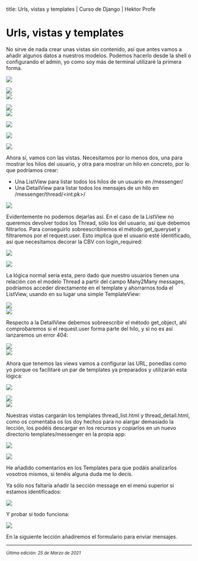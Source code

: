 title: Urls, vistas y templates | Curso de Django | Hektor Profe

# Urls, vistas y templates

No sirve de nada crear unas vistas sin contenido, así que antes vamos a
añadir algunos datos a nuestros modelos. Podemos hacerlo desde la shell
o configurando el admin, yo como soy más de terminal utilizaré la
primera forma.

![]({{cdn}}/django/images/image764.png)

![]({{cdn}}/django/images/image359.png)\
![]({{cdn}}/django/images/image805.png)

![]({{cdn}}/django/images/image722.png)\
![]({{cdn}}/django/images/image615.png)

![]({{cdn}}/django/images/image577.png)

![]({{cdn}}/django/images/image799.png)

![]({{cdn}}/django/images/image817.png)

Ahora sí, vamos con las vistas. Necesitamos por lo menos dos, una para
mostrar los hilos del usuario, y otra para mostrar un hilo en concreto,
por lo que podríamos crear:

-   Una ListView para listar todos los hilos de un usuario en
    /messenger/
-   Una DetailView para listar todos los mensajes de un hilo en
    /messenger/thread/\<int:pk\>/

![]({{cdn}}/django/images/image60.png)

Evidentemente no podemos dejarlas así. En el caso de la ListView no
queremos devolver todos los Thread, sólo los del usuario, así que
debemos filtrarlos. Para conseguirlo sobreescribiremos el método
get\_queryset y filtraremos por el request.user. Esto implica que el
usuario esté identificado, así que necesitamos decorar la CBV con
login\_required:

![]({{cdn}}/django/images/image571.png)

![]({{cdn}}/django/images/image354.png)

La lógica normal sería esta, pero dado que nuestro usuarios tienen una
relación con el modelo Thread a partir del campo Many2Many messages,
podríamos acceder directamente en el template y ahorrarnos toda el
ListView, usando en su lugar una simple TemplateView:

![]({{cdn}}/django/images/image732.png)\
![]({{cdn}}/django/images/image870.png)

Respecto a la DetailView debemos sobreescribir el método get\_object,
ahí comprobaremos si el request.user forma parte del hilo, y si no es
así lanzaremos un error 404:

![]({{cdn}}/django/images/image386.png)\
![]({{cdn}}/django/images/image339.png)

Ahora que tenemos las views vamos a configurar las URL, ponedlas como yo
porque os facilitaré un par de templates ya preparados y utilizarán esta
lógica:

![]({{cdn}}/django/images/image564.png)

![]({{cdn}}/django/images/image752.png)\
![]({{cdn}}/django/images/image118.png)

Nuestras vistas cargarán los templates thread\_list.html y
thread\_detail.html, como os comentaba os los doy hechos para no alargar
demasiado la lección, los podéis descargar en los recursos y copiarlos
en un nuevo directorio templates/messenger en la propia app:

![]({{cdn}}/django/images/image595.png)

![]({{cdn}}/django/images/image517.png)

He añadido comentarios en los Templates para que podáis analizarlos
vosotros mismos, si tenéis alguna duda me lo decís.

Ya sólo nos faltaría añadir la sección message en el menú superior si
estamos identificados:

![]({{cdn}}/django/images/image268.png)

Y probar si todo funciona:

![]({{cdn}}/django/images/image233.png)

En la siguiente lección añadiremos el formulario para enviar mensajes.


___
<small class="edited"><i>Última edición: 25 de Marzo de 2021</i></small>